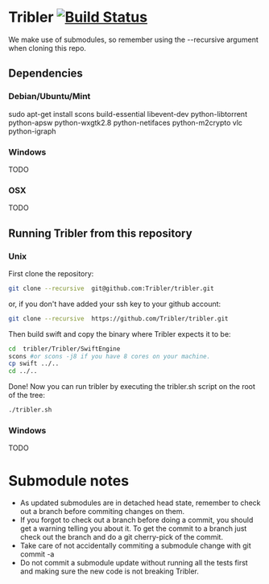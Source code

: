 # Tribler           [![Build Status](http://jenkins.tribler.org/job/Test_tribler_devel/badge/icon)](http://jenkins.tribler.org/job/Test_tribler_devel/)

We make use of submodules, so remember using the --recursive argument when cloning this repo.

## Dependencies

### Debian/Ubuntu/Mint
sudo apt-get install scons build-essential libevent-dev python-libtorrent python-apsw python-wxgtk2.8 python-netifaces python-m2crypto vlc python-igraph

### Windows
TODO

### OSX
TODO

## Running Tribler from this repository
### Unix
First clone the repository:

```bash
git clone --recursive  git@github.com:Tribler/tribler.git
```

or, if you don't have added your ssh key to your github account:

```bash
git clone --recursive  https://github.com/Tribler/tribler.git
```
Then build swift and copy the binary where Tribler expects it to be:

```bash
cd  tribler/Tribler/SwiftEngine
scons #or scons -j8 if you have 8 cores on your machine.
cp swift ../..
cd ../..
```

Done!
Now you can run tribler by executing the tribler.sh script on the root of the tree:

```bash
./tribler.sh
```
### Windows
TODO

# Submodule notes
 - As updated submodules are in detached head state, remember to check out a branch before commiting changes on them.
 - If you forgot to check out a branch before doing a commit, you should get a warning telling you about it. To get the commit to a branch just check out the branch and do a git cherry-pick of the commit.
 - Take care of not accidentally commiting a submodule change with git commit -a
 - Do not commit a submodule update without running all the tests first and making sure the new code is not breaking Tribler.

